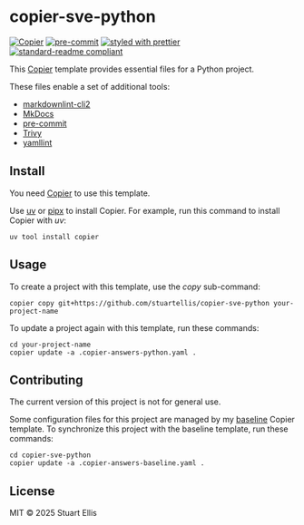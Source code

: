 <!--
SPDX-FileCopyrightText: 2025-present Stuart Ellis <stuart@stuartellis.name>

SPDX-License-Identifier: MIT
-->

# copier-sve-python

[![Copier](https://img.shields.io/endpoint?url=https://raw.githubusercontent.com/copier-org/copier/master/img/badge/badge-grayscale-inverted-border-orange.json)](https://github.com/copier-org/copier) [![pre-commit](https://img.shields.io/badge/pre--commit-enabled-brightgreen?logo=pre-commit)](https://github.com/pre-commit/pre-commit) [![styled with prettier](https://img.shields.io/badge/styled_with-prettier-ff69b4.svg)](https://github.com/prettier/prettier) [![standard-readme compliant](https://img.shields.io/badge/readme%20style-standard-brightgreen.svg?style=flat-square)](https://github.com/RichardLitt/standard-readme)

This [Copier](https://copier.readthedocs.io/en/stable/) template provides essential files for a Python project.

These files enable a set of additional tools:

- [markdownlint-cli2](https://github.com/DavidAnson/markdownlint-cli2)
- [MkDocs](https://www.mkdocs.org)
- [pre-commit](https://pre-commit.com)
- [Trivy](https://trivy.dev)
- [yamllint](https://yamllint.readthedocs.io)

## Install

You need [Copier](https://copier.readthedocs.io/en/stable/) to use this template.

Use [uv](https://docs.astral.sh/uv/) or [pipx](https://pipx.pypa.io/) to install Copier. For example, run this command to install Copier with _uv_:

```shell
uv tool install copier
```

## Usage

To create a project with this template, use the _copy_ sub-command:

```shell
copier copy git+https://github.com/stuartellis/copier-sve-python your-project-name
```

To update a project again with this template, run these commands:

```shell
cd your-project-name
copier update -a .copier-answers-python.yaml .
```

## Contributing

The current version of this project is not for general use.

Some configuration files for this project are managed by my [baseline](https://github.com/stuartellis/copier-sve-baseline) Copier template. To synchronize this project with the baseline template, run these commands:

```shell
cd copier-sve-python
copier update -a .copier-answers-baseline.yaml .
```

## License

MIT © 2025 Stuart Ellis
